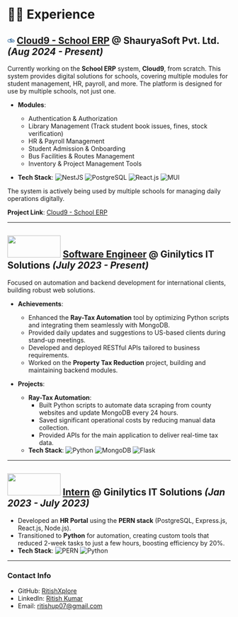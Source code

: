 # 👨‍💻 Experience

## ![ShauryaSoft Logo](data:image/png;base64,iVBORw0KGgoAAAANSUhEUgAAABAAAAAQCAYAAAAf8/9hAAAAuUlEQVR4AWL4//8/RXiQG8Dt2yUAxAZkGQDSCMQfoPgBEDfgNQDAFhmQABDCUHQRLoIRjGCEi2CEi2KEi7AIRjDCNdkNeIMhAg/RzednekNz1JlOd15nkaIjKkcBlxRJ50WDQk9xbsQjzoVD3eIXXjTkD0k+Liv1KhjbYQaKfIQoajm10NAp7CmuNB/LMyDVzHFrFiBe1McuIMGIzU3zDNhbmsXLupyP9Tr9fTtQ9x4zEzOTf8MgMwEAr/lmdqAHCDUAAAAASUVORK5CYII=) [Cloud9 - School ERP](https://www.shauryasoft.com/) @ **ShauryaSoft Pvt. Ltd.** _(Aug 2024 - Present)_
Currently working on the **School ERP** system, **Cloud9**, from scratch. This system provides digital solutions for schools, covering multiple modules for student management, HR, payroll, and more. The platform is designed for use by multiple schools, not just one.

- **Modules**:
  - Authentication & Authorization
  - Library Management (Track student book issues, fines, stock verification)
  - HR & Payroll Management
  - Student Admission & Onboarding
  - Bus Facilities & Routes Management
  - Inventory & Project Management Tools

- **Tech Stack**:
  ![NestJS](https://img.shields.io/badge/NestJS-Framework-yellow)
  ![PostgreSQL](https://img.shields.io/badge/PostgreSQL-Database-blue)
  ![React.js](https://img.shields.io/badge/React.js-Frontend_Library-blue)
  ![MUI](https://img.shields.io/badge/MUI-UI_Library-blue)

The system is actively being used by multiple schools for managing daily operations digitally.

**Project Link**: [Cloud9 - School ERP](https://www.shauryasoft.com/)

---

## <img src="https://ginilytics.com/wp-content/uploads/2024/02/GiniLogo-Mini-B2.png" width="120" height="50"> [Software Engineer](https://ginilytics.com) @ **Ginilytics IT Solutions** _(July 2023 - Present)_

Focused on automation and backend development for international clients, building robust web solutions.
- **Achievements**:
  - Enhanced the **Ray-Tax Automation** tool by optimizing Python scripts and integrating them seamlessly with MongoDB.
  - Provided daily updates and suggestions to US-based clients during stand-up meetings.
  - Developed and deployed RESTful APIs tailored to business requirements.
  - Worked on the **Property Tax Reduction** project, building and maintaining backend modules.

- **Projects**:
  - **Ray-Tax Automation**:
    - Built Python scripts to automate data scraping from county websites and update MongoDB every 24 hours.
    - Saved significant operational costs by reducing manual data collection.
    - Provided APIs for the main application to deliver real-time tax data.
  - **Tech Stack**:
    ![Python](https://img.shields.io/badge/Python-Programming_Language-blue)
    ![MongoDB](https://img.shields.io/badge/MongoDB-Database-green)
    ![Flask](https://img.shields.io/badge/Flask-Framework-yellow)

---

## <img src="https://ginilytics.com/wp-content/uploads/2024/02/GiniLogo-Mini-B2.png" width="120" height="50"> [Intern](https://ginilytics.com) @ **Ginilytics IT Solutions**  _(Jan 2023 - July 2023)_
- Developed an **HR Portal** using the **PERN stack** (PostgreSQL, Express.js, React.js, Node.js).
- Transitioned to **Python** for automation, creating custom tools that reduced 2-week tasks to just a few hours, boosting efficiency by 20%.
- **Tech Stack**:
  ![PERN](https://img.shields.io/badge/PERN-Stack-yellow)
  ![Python](https://img.shields.io/badge/Python-Programming_Language-blue)

---

### Contact Info
- GitHub: [RitishXplore](https://github.com/RitishXplore)
- LinkedIn: [Ritish Kumar](https://www.linkedin.com/in/ritish-kumar-4029971b7)
- Email: [ritishup07@gmail.com](mailto:ritishup07@gmail.com)
